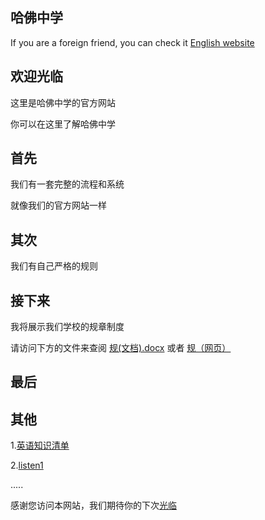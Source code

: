 ## 哈佛中学






If you are a foreign friend, you can check it [English website](https://nzw0906.github.io/0/)




## 欢迎光临
这里是哈佛中学的官方网站


你可以在这里了解哈佛中学
## 首先
我们有一套完整的流程和系统


就像我们的官方网站一样
## 其次
我们有自己严格的规则
## 接下来
我将展示我们学校的规章制度


请访问下方的文件来查阅
[规(文档).docx](https://github.com/Nzw0906/0/files/8378560/default.docx) 或者 [规（网页）](https://stmarysstclairorg-my.sharepoint.com/:w:/g/personal/qe2113_office-365_works/ESD1dGP-g-RLkwoYZIsGSb0B1LaMjfcf8O9QaZqLp0viFA?e=lRhpgk)
## 最后



## 其他


1.[英语知识清单](https://nzw0906.github.io/6/)

2.[listen1](https://nzw0906.github.io/listen/)

.....


感谢您访问本网站，我们期待你的下次[光临](https://nzw0906.github.io/4/)
